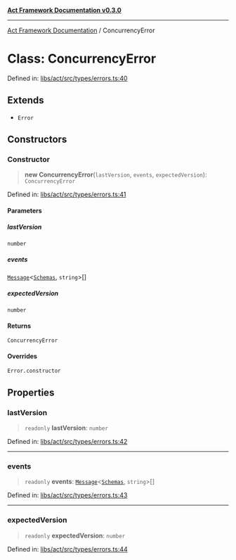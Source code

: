 [**Act Framework Documentation v0.3.0**](../README.md)

***

[Act Framework Documentation](../globals.md) / ConcurrencyError

# Class: ConcurrencyError

Defined in: [libs/act/src/types/errors.ts:40](https://github.com/Rotorsoft/act-root/blob/b40f67575d048d860d7c67a52d36c927803922d7/libs/act/src/types/errors.ts#L40)

## Extends

- `Error`

## Constructors

### Constructor

> **new ConcurrencyError**(`lastVersion`, `events`, `expectedVersion`): `ConcurrencyError`

Defined in: [libs/act/src/types/errors.ts:41](https://github.com/Rotorsoft/act-root/blob/b40f67575d048d860d7c67a52d36c927803922d7/libs/act/src/types/errors.ts#L41)

#### Parameters

##### lastVersion

`number`

##### events

[`Message`](../type-aliases/Message.md)\<[`Schemas`](../type-aliases/Schemas.md), `string`\>[]

##### expectedVersion

`number`

#### Returns

`ConcurrencyError`

#### Overrides

`Error.constructor`

## Properties

### lastVersion

> `readonly` **lastVersion**: `number`

Defined in: [libs/act/src/types/errors.ts:42](https://github.com/Rotorsoft/act-root/blob/b40f67575d048d860d7c67a52d36c927803922d7/libs/act/src/types/errors.ts#L42)

***

### events

> `readonly` **events**: [`Message`](../type-aliases/Message.md)\<[`Schemas`](../type-aliases/Schemas.md), `string`\>[]

Defined in: [libs/act/src/types/errors.ts:43](https://github.com/Rotorsoft/act-root/blob/b40f67575d048d860d7c67a52d36c927803922d7/libs/act/src/types/errors.ts#L43)

***

### expectedVersion

> `readonly` **expectedVersion**: `number`

Defined in: [libs/act/src/types/errors.ts:44](https://github.com/Rotorsoft/act-root/blob/b40f67575d048d860d7c67a52d36c927803922d7/libs/act/src/types/errors.ts#L44)
